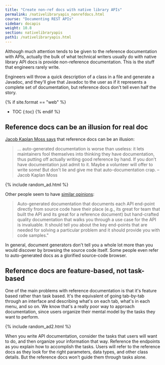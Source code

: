 ```yaml
---
title: "Create non-ref docs with native library APIs"
permalink: /nativelibraryapis_nonrefdocs.html
course: "Documenting REST APIs"
sidebar: docapis
weight: 10.8
section: nativelibraryapis
path1: /nativelibraryapis.html
---
```


Although much attention tends to be given to the reference documentation with APIs, actually the bulk of what technical writers usually do with native library API docs is provide non-reference documentation. This is the stuff that engineers rarely write.

Engineers will throw a quick description of a class in a file and generate a Javadoc, and they'll give that Javadoc to the user as if it represents a complete set of documentation, but reference docs don't tell even half the story.

{% if site.format == "web" %}
* TOC
{:toc}
{% endif %}

## Reference docs can be an illusion for real doc

[Jacob Kaplan Moss says](http://jacobian.org/writing/what-to-write/) that reference docs can be an illusion:

>… auto-generated documentation is worse than useless: it lets maintainers fool themselves into thinking they have documentation, thus putting off actually writing good reference by hand. If you don't have documentation just admit to it. Maybe a volunteer will offer to write some! But don't lie and give me that auto-documentation crap. – Jacob Kaplan Moss

{% include random_ad.html %}

Other people seem to have [similar opinions](https://communities.cisco.com/community/developer/blog/2014/09/03/introducing-devnet-slate):

>Auto-generated documentation that documents each API end-point directly from source code have their place (e.g., its great for team that built the API and its great for a reference document) but hand-crafted quality documentation that walks you through a use case for the API is invaluable.  It should tell you about the key end-points that are needed for solving a particular problem and it should provide you with code samples."

In general, document generators don't tell you a whole lot more than you would discover by browsing the source code itself. Some people even refer to auto-generated docs as a glorified source-code browser.

## Reference docs are feature-based, not task-based
One of the main problems with reference documentation is that it's feature based rather than task based. It's the equivalent of going tab-by-tab through an interface and describing what's on each tab, what's in each menu, and so on. We know that's a really poor way to approach documentation, since users organize their mental model by the tasks they want to perform.

{% include random_ad2.html %}

When you write API documentation, consider the tasks that users will want to do, and then organize your information that way. Reference the endpoints as you explain how to accomplish the tasks. Users will refer to the reference docs as they look for the right parameters, data types, and other class details. But the reference docs won't guide them through tasks alone.

